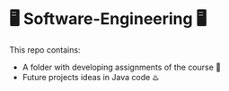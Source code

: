 # 🖥️ Software-Engineering 🖥️
This repo contains:
- A folder with developing assignments of the course 🎒
- Future projects ideas in Java code ♨️
